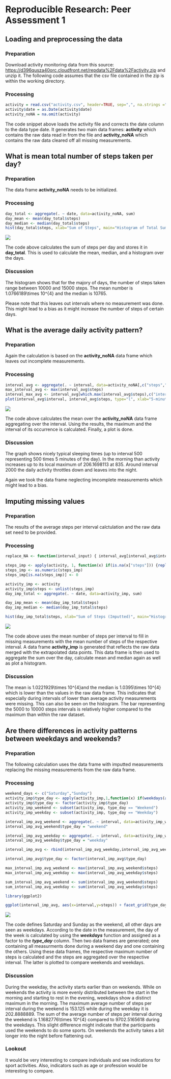 # Reproducible Research: Peer Assessment 1


## Loading and preprocessing the data

### Preparation

Download activity monitoring data from this source: https://d396qusza40orc.cloudfront.net/repdata%2Fdata%2Factivity.zip and unzip it. The following code assumes that the csv file contained in the zip is within the working directory.

### Processing


```r
activity = read.csv("activity.csv", header=TRUE, sep=",", na.strings ="NA")
activity$date = as.Date(activity$date)
activity_noNA = na.omit(activity)
```

The code snippet above loads the activity file and corrects the date column to the data type date. 
It generates two main data frames: **activity** which contains the raw data read in from the file and **activity_noNA** which contains the raw data cleared off all missing measurements.

## What is mean total number of steps taken per day?

### Preparation
The data frame **activity_noNA** needs to be initialized.

### Processing


```r
day_total <- aggregate(. ~ date, data=activity_noNA, sum)
day_mean <- mean(day_total$steps)
day_median <- median(day_total$steps)
hist(day_total$steps, xlab="Sum of Steps", main="Histogram of Total Sum of Steps over Day")
```

![](PA1_files/figure-html/unnamed-chunk-2-1.png) 

The code above calculates the sum of steps per day and stores it in **day_total**. This is used to calculate the mean, median, and a histogram over the days.

### Discussion
The histogram shows that for the majory of days, the number of steps taken range between 10000 and 15000 steps. The mean number is 1.0766189\times 10^{4} and the median is 10765. 

Please note that this leaves out intervals where no measurement was done. This might lead to a bias as it might increase the number of steps of certain days.

## What is the average daily activity pattern?

### Preparation

Again the calculation is based on the **activity_noNA** data frame which leaves out incomplete measurements.

### Processing


```r
interval_avg <- aggregate(. ~ interval, data=activity_noNA[,c("steps","interval")], mean)
max_interval_avg <- max(interval_avg$steps)
interval_max_avg <- interval_avg[which.max(interval_avg$steps),c("interval")]
plot(interval_avg$interval, interval_avg$steps, type="l", xlab="5-minute Interval over day", ylab="Average steps taken", main="Average number of steps taken in interval")
```

![](PA1_files/figure-html/unnamed-chunk-3-1.png) 

The code above calculates the mean over the **activity_noNA** data frame aggregating over the interval. Using the results, the maximum and the interval of its occurrence is calculated. Finally, a plot is done.

### Discussion

The graph shows nicely typical sleeping times (up to interval 500 representing 500 times 5 minutes of the day). In the morning than activity increases up to its local maximum of 206.1698113 at 835. Around interval 2000 the daily activity throttles down and leaves into the night.

Again we took the data frame neglecting imcomplete measurements which might lead to a bias.


## Imputing missing values

### Preparation
The results of the average steps per interval calctulation and the raw data set need to be provided.

### Processing


```r
replace_NA <- function(interval_input) { interval_avg[interval_avg$interval==interval_input,c("steps")]}

steps_imp <- apply(activity, 1, function(x) if(is.na(x["steps"])) {replace_NA(x["interval"])} else {x["steps"]} )
steps_imp <- as.numeric(steps_imp)
steps_imp[is.na(steps_imp)] <- 0

activity_imp <- activity
activity_imp$steps <- unlist(steps_imp)
day_imp_total <- aggregate(. ~ date, data=activity_imp, sum)

day_imp_mean <- mean(day_imp_total$steps)
day_imp_median <- median(day_imp_total$steps)

hist(day_imp_total$steps, xlab="Sum of Steps (Imputted)", main="Histogram of Total Sum of Steps over Day")
```

![](PA1_files/figure-html/unnamed-chunk-4-1.png) 

The code above uses the mean number of steps per interval to fill in missing measurements with the mean number of steps of the respective interval. A data frame **activity_imp** is generated that reflects the raw data merged with the extrapolated data points. This data frame is then used to aggregate the sum over the day, calculate mean and median again as well as plot a histogram.

### Discussion

The mean is 1.0221929\times 10^{4}and the median is 1.0395\times 10^{4} which is lower than the values in the raw data frame. This indicates that especially during intervals of lower than average activity measurements were missing. This can also be seen on the histogram. The bar representing the 5000 to 10000 steps intervals is relatively higher compared to the maximum than within the raw dataset. 


## Are there differences in activity patterns between weekdays and weekends?

### Preparation

The following calculation uses the data frame with imputted measurements replacing the missing measurements from the raw data frame. 

### Processing


```r
weekend_days <- c("Saturday","Sunday")
activity_imp$type_day <- apply(activity_imp,1,function(x) if(weekdays(as.POSIXlt(x["date"])) %in% weekend_days) "Weekend" else "Weekday")
activity_imp$type_day <- factor(activity_imp$type_day)
activity_imp_weekend <- subset(activity_imp, type_day == "Weekend")
activity_imp_weekday <- subset(activity_imp, type_day == "Weekday")

interval_imp_avg_weekend <- aggregate(. ~ interval, data=activity_imp_weekend[,c("interval","steps")], mean)
interval_imp_avg_weekend$type_day = "weekend"

interval_imp_avg_weekday <- aggregate(. ~ interval, data=activity_imp_weekday[,c("interval","steps")], mean)
interval_imp_avg_weekday$type_day = "weekday"

interval_imp_avg <- rbind(interval_imp_avg_weekday,interval_imp_avg_weekend)

interval_imp_avg$type_day <- factor(interval_imp_avg$type_day)

max_interval_imp_avg_weekend <- max(interval_imp_avg_weekend$steps)
max_interval_imp_avg_weekday <- max(interval_imp_avg_weekday$steps)

sum_interval_imp_avg_weekend <- sum(interval_imp_avg_weekend$steps)
sum_interval_imp_avg_weekday <- sum(interval_imp_avg_weekday$steps)

library(ggplot2)

ggplot(interval_imp_avg, aes(x=interval,y=steps)) + facet_grid(type_day~.) + ggtitle("Average number of steps taken per interval per type of day") + geom_line()
```

![](PA1_files/figure-html/unnamed-chunk-5-1.png) 

The code defines Saturday and Sunday as the weekend, all other days are seen as weekdays. According to the date in the measurement, the day of the week is calculated by using the ***weekdays*** function and assigned as a factor to the ***type_day*** column. Then two data frames are generated; one containing all measurments done during a weekend day and one containing the others. Using these data frames, the respective maximum number of steps is calculated and the steps are aggregated over the respective interval. The latter is plotted to compare weekends and weekdays.

### Discussion

During the weekday, the activity starts earlier than on weekends. While on weekends the activity is more evenly distributed between the start in the morning and starting to rest in the evening, weekdays show a distinct maximum in the morning. The maximum average number of steps per interval during the weekend is 153.125 while during the weekday it is 202.8888889. The sum of the average number of steps per interval during the weekend is 1.1682776\times 10^{4} compared to 9702.5165618 during the weekdays. This slight difference might indicate that the participants used the weekends to do some sports.
On weekends the activity takes a bit longer into the night before flattening out.

### Lookout
It would be very interesting to compare individuals and see indications for sport activities. Also, indicators such as age or profession would be interesting to compare.
